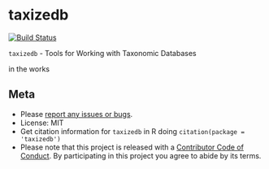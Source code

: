 taxizedb
========



[![Build Status](https://api.travis-ci.org/ropenscilabs/taxizedb.png?branch=master)](https://travis-ci.org/ropenscilabs/taxizedb)

`taxizedb` - Tools for Working with Taxonomic Databases

in the works

## Meta

* Please [report any issues or bugs](https://github.com/ropenscilabs/taxizedb/issues).
* License: MIT
* Get citation information for `taxizedb` in R doing `citation(package = 'taxizedb')`
* Please note that this project is released with a [Contributor Code of Conduct](CONDUCT.md). By participating in this project you agree to abide by its terms.
